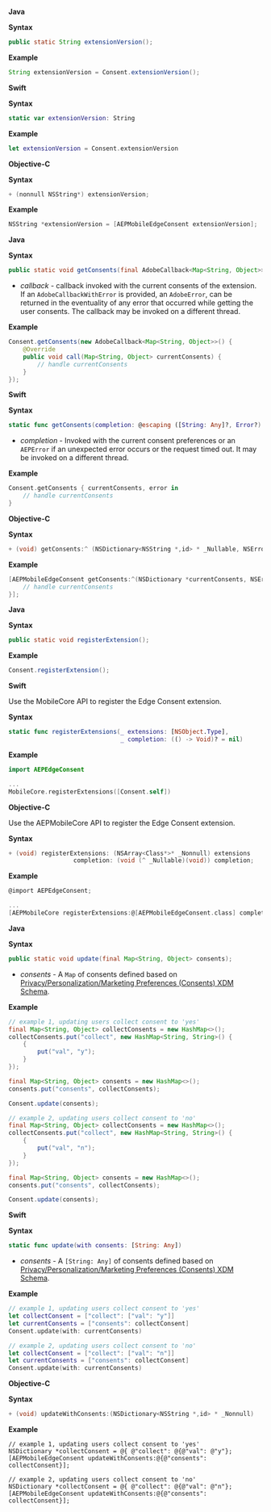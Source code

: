 <Variant platform="android" api="extension-version" repeat="5"/>

**Java**

**Syntax**

```java
public static String extensionVersion();
```

**Example**

```java
String extensionVersion = Consent.extensionVersion();
```

<Variant platform="ios" api="extension-version" repeat="10"/>

**Swift**

**Syntax**

```swift
static var extensionVersion: String
```

**Example**

```swift
let extensionVersion = Consent.extensionVersion
```

**Objective-C**

**Syntax**

```objectivec
+ (nonnull NSString*) extensionVersion;
```

**Example**

```objectivec
NSString *extensionVersion = [AEPMobileEdgeConsent extensionVersion];
```

<Variant platform="android" api="get-consents" repeat="6"/>

**Java**

**Syntax**

```java
public static void getConsents(final AdobeCallback<Map<String, Object>> callback);
```

* _callback_ - callback invoked with the current consents of the extension. If an `AdobeCallbackWithError` is provided, an `AdobeError`, can be returned in the eventuality of any error that occurred while getting the user consents. The callback may be invoked on a different thread.

**Example**

```java
Consent.getConsents(new AdobeCallback<Map<String, Object>>() {
    @Override
    public void call(Map<String, Object> currentConsents) {
        // handle currentConsents
    }
});
```

<Variant platform="ios" api="get-consents" repeat="11"/>

**Swift**

**Syntax**

```swift
static func getConsents(completion: @escaping ([String: Any]?, Error?) -> Void)
```

* _completion_ - Invoked with the current consent preferences or an `AEPError` if an unexpected error occurs or the request timed out. It may be invoked on a different thread.

**Example**

```swift
Consent.getConsents { currentConsents, error in
    // handle currentConsents
}
```

**Objective-C**

**Syntax**

```objectivec
+ (void) getConsents:^ (NSDictionary<NSString *,id> * _Nullable, NSError * _Nullable)
```

**Example**

```objectivec
[AEPMobileEdgeConsent getConsents:^(NSDictionary *currentConsents, NSError *error){
    // handle currentConsents
}];
```

<Variant platform="android" api="register-extension" repeat="5"/>

**Java**

**Syntax**

```java
public static void registerExtension();
```

**Example**

```java
Consent.registerExtension();
```

<Variant platform="ios" api="register-extension" repeat="12"/>

**Swift**

Use the MobileCore API to register the Edge Consent extension.

**Syntax**

```swift
static func registerExtensions(_ extensions: [NSObject.Type], 
                               _ completion: (() -> Void)? = nil)
```

**Example**

```swift
import AEPEdgeConsent

...
MobileCore.registerExtensions([Consent.self])
```

**Objective-C**

Use the AEPMobileCore API to register the Edge Consent extension.

**Syntax**

```objectivec
+ (void) registerExtensions: (NSArray<Class*>* _Nonnull) extensions 
                  completion: (void (^ _Nullable)(void)) completion;
```

**Example**

```objectivec
@import AEPEdgeConsent;

...
[AEPMobileCore registerExtensions:@[AEPMobileEdgeConsent.class] completion:nil];
```

<Variant platform="android" api="update-consents" repeat="6"/>

**Java**

**Syntax**

```java
public static void update(final Map<String, Object> consents);
```

* _consents_ - A `Map` of consents defined based on [Privacy/Personalization/Marketing Preferences \(Consents\) XDM Schema](https://github.com/adobe/xdm/blob/master/docs/reference/mixins/profile/profile-consents.schema.md).

**Example**

```java
// example 1, updating users collect consent to 'yes'
final Map<String, Object> collectConsents = new HashMap<>();
collectConsents.put("collect", new HashMap<String, String>() {
    {
        put("val", "y");
    }
});

final Map<String, Object> consents = new HashMap<>();
consents.put("consents", collectConsents);

Consent.update(consents);

// example 2, updating users collect consent to 'no'
final Map<String, Object> collectConsents = new HashMap<>();
collectConsents.put("collect", new HashMap<String, String>() {
    {
        put("val", "n");
    }
});

final Map<String, Object> consents = new HashMap<>();
consents.put("consents", collectConsents);

Consent.update(consents);
```

<Variant platform="ios" api="update-consents" repeat="11"/>

**Swift**

**Syntax**

```swift
static func update(with consents: [String: Any])
```

* _consents_ - A `[String: Any]` of consents defined based on [Privacy/Personalization/Marketing Preferences \(Consents\) XDM Schema](https://github.com/adobe/xdm/blob/master/docs/reference/mixins/profile/profile-consents.schema.md).

**Example**

```swift
// example 1, updating users collect consent to 'yes'
let collectConsent = ["collect": ["val": "y"]]
let currentConsents = ["consents": collectConsent]
Consent.update(with: currentConsents)

// example 2, updating users collect consent to 'no'
let collectConsent = ["collect": ["val": "n"]]
let currentConsents = ["consents": collectConsent]
Consent.update(with: currentConsents)
```

**Objective-C**

**Syntax**

```objectivec
+ (void) updateWithConsents:(NSDictionary<NSString *,id> * _Nonnull)
```

**Example**

```objc
// example 1, updating users collect consent to 'yes'
NSDictionary *collectConsent = @{ @"collect": @{@"val": @"y"};
[AEPMobileEdgeConsent updateWithConsents:@{@"consents": collectConsent}];

// example 2, updating users collect consent to 'no'
NSDictionary *collectConsent = @{ @"collect": @{@"val": @"n"};
[AEPMobileEdgeConsent updateWithConsents:@{@"consents": collectConsent}];
```